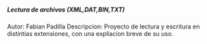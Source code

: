 ##### Lectura de archivos (XML,DAT,BIN,TXT) #####
Autor: Fabian Padilla
Descripcion: Proyecto de lectura y escritura en distintias extensiones, con una expliacion breve de su uso.
